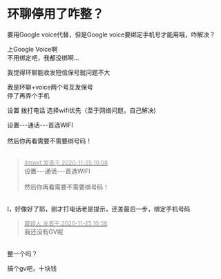 # 环聊停用了咋整？


要用Google voice代替，但是Google voice要绑定手机号才能用哦，咋解决？

上Google Voice啊<br />
不用绑定吧，我都没绑啊...<img id="aimg_vcL7s" onclick="zoom(this, this.src, 0, 0, 0)" class="zoom" src="https://cdn.jsdelivr.net/gh/hishis/forum-master/public/images/patch.gif" onmouseover="img_onmouseoverfunc(this)" onload="thumbImg(this)" border="0" alt="" />

我觉得环聊能收发短信保号就问题不大

我是环聊+voice两个号互发保号<br />
停了再弄个手机<img src="static/image/smiley/default/lol.gif" smilieid="12" border="0" alt="" />

设置 拨打电话 选择wifi优先（至于网络问题，自己解决)

设置---通话---首选WIFI<br />
<br />
然后你再看需要不需要绑号码！<br />
<br />
<img src="static/image/smiley/default/lol.gif" smilieid="12" border="0" alt="" /><img src="static/image/smiley/default/lol.gif" smilieid="12" border="0" alt="" /><img src="static/image/smiley/default/lol.gif" smilieid="12" border="0" alt="" />

<div class="quote"><blockquote><font size="2"><a href="https://www.hostloc.com/forum.php?mod=redirect&amp;goto=findpost&amp;pid=9513724&amp;ptid=771113" target="_blank"><font color="#999999">llmwxt 发表于 2020-11-25 10:58</font></a></font><br />
设置---通话---首选WIFI<br />
<br />
然后你再看需要不需要绑号码！</blockquote></div><br />
Ⅰ，好像好了耶，刚才打电话老是提示，还差最后一步，绑定手机号码

<div class="quote"><blockquote><font size="2"><a href="https://www.hostloc.com/forum.php?mod=redirect&amp;goto=findpost&amp;pid=9513710&amp;ptid=771113" target="_blank"><font color="#999999">藏镜人 发表于 2020-11-25 10:58</font></a></font><br />
我还没有GV呢</blockquote></div><br />
整一个吗？

搞个gv吧，十块钱
